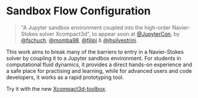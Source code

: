 # Sandbox Flow Configuration

> "A Jupyter sandbox environment coupled into the high-order Navier-Stokes solver Xcompact3d", to appear soon at [@JupyterCon](https://twitter.com/JupyterCon), by [@fschuch](https://github.com/fschuch), [@momba98](https://github.com/momba98), [@filipi](https://github.com/filipi) & [@jhsilvestrini](https://twitter.com/jhsilvestrini).

This work aims to break many of the barriers to entry in a Navier-Stokes solver by coupling it to a Jupyter sandbox environment. For students in computational fluid dynamics, it provides a direct hands-on experience and a safe place for practising and learning, while for advanced users and code developers, it works as a rapid prototyping tool.

Try it with the new [Xcompact3d-toolbox](https://github.com/fschuch/xcompact3d_toolbox).

